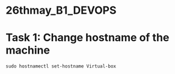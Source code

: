 # 26thmay_B1_DEVOPS

# Task 1: Change hostname of the machine
```
sudo hostnamectl set-hostname Virtual-box
```
